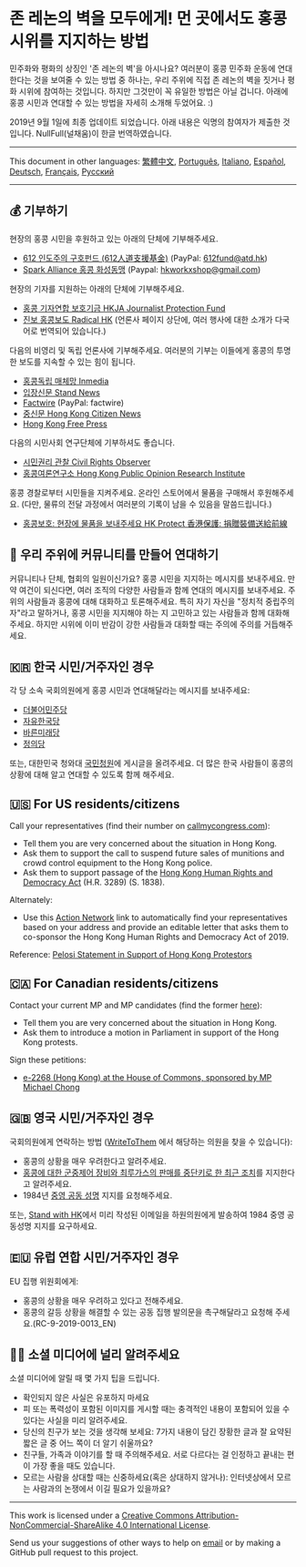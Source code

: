 # 존 레논의 벽을 모두에게! 먼 곳에서도 홍콩 시위를 지지하는 방법

민주화와 평화의 상징인 '존 레논의 벽'을 아시나요?
여러분이 홍콩 민주화 운동에 연대한다는 것을 보여줄 수 있는 방법 중 하나는, 우리 주위에 직접 존 레논의 벽을 짓거나 평화 시위에 참여하는 것입니다.
하지만 그것만이 꼭 유일한 방법은 아닐 겁니다. 아래에 홍콩 시민과 연대할 수 있는 방법을 자세히 소개해 두었어요. :)

2019년 9월 1일에 최종 업데이트 되었습니다. 아래 내용은 익명의 참여자가 제출한 것입니다. NullFull(널채움)이 한글 번역하였습니다.

---

This document in other languages: [繁體中文](README-繁體中文.md), [Português](README-Portugues.md), [Italiano](README-Italiano.md), [Español](README-Español.md), [Deutsch](README-Deutsch.md), [Français](README-Francais.md), [Русский](README-Russian.md)

---

## 💰 기부하기

현장의 홍콩 시민을 후원하고 있는 아래의 단체에 기부해주세요.

- [612 인도주의 구호펀드 (612人道支援基金)](https://www.facebook.com/612Fund/) (PayPal: 612fund@atd.hk)
- [Spark Alliance 홍콩 화성동맹](https://www.facebook.com/sparkalliancehk/posts/2042900022663786) (Paypal: hkworkxshop@gmail.com)

현장의 기자를 지원하는 아래의 단체에 기부해주세요.

- [홍콩 기자연합 보호기금 HKJA Journalist Protection Fund](https://gogetfunding.com/hkjaraisefund/)
- [진보 홍콩보도 Radical HK](https://radicalhk.com/about/donation/)  (언론사 페이지 상단에, 여러 행사에 대한 소개가 다국어로 번역되어 있습니다.)

다음의 비영리 및 독립 언론사에 기부해주세요. 여러분의 기부는 이들에게 홍콩의 투명한 보도를 지속할 수 있는 힘이 됩니다.

- [홍콩독립 매체망 Inmedia](http://www.inmediahk.net/donate)
- [입장신문 Stand News](https://mystand.thestandnews.com/)
- [Factwire](https://www.factwire.org/backus/) (PayPal: factwire)
- [중신문 Hong Kong Citizen News](https://www.hkcnews.com/aboutus/)
- [Hong Kong Free Press](https://www.hongkongfp.com/support-hkfp/)

다음의 시민사회 연구단체에 기부하셔도 좋습니다.

- [시민권리 관찰 Civil Rights Observer](https://www.hkcro.org/fundraising/)
- [홍콩여론연구소 Hong Kong Public Opinion Research Institute](https://www.pori.hk/donation)

홍콩 경찰로부터 시민들을 지켜주세요. 온라인 스토어에서 물품을 구매해서 후원해주세요. (다만, 물류의 전달 과정에서 여러분의 기록이 남을 수 있음을 말씀드립니다.)

- [홍콩보호: 현장에 물품을 보내주세요 HK Protect 香港保護: 捐贈裝備送給前線](https://hkprotect.org/shop/%e4%bf%9d%e8%ad%b7%e8%a3%9d%e5%82%99/%e6%8d%90%e8%b4%88%e8%a3%9d%e5%82%99%e9%80%81%e7%b5%a6%e5%89%8d%e7%b7%9a/)

## 🧓 우리 주위에 커뮤니티를 만들어 연대하기

커뮤니티나 단체, 협회의 일원이신가요? 홍콩 시민을 지지하는 메시지를 보내주세요. 만약 여건이 되신다면, 여러 조직의 다양한 사람들과 함께 연대의 메시지를 보내주세요.
주위의 사람들과 홍콩에 대해 대화하고 토론해주세요. 특히 자기 자신을 "정치적 중립주의자"라고 말하거나, 홍콩 시민을 지지해야 하는 지 고민하고 있는 사람들과 함께 대화해주세요. 하지만 시위에 이미 반감이 강한 사람들과 대화할 때는 주의에 주의를 거듭해주세요.

## 🇰🇷 한국 시민/거주자인 경우

각 당 소속 국회의원에게 홍콩 시민과 연대해달라는 메시지를 보내주세요:

- [더불어민주당](http://theminjoo.kr/peopleTypeC.do?subId=20)
- [자유한국당](http://www.libertykoreaparty.kr/web/intro/people/listPartisanView.do)
- [바른미래당](http://bareunmirae.kr/kr/company/people.php)
- [정의당](https://www.justice21.org/newhome/about/info04.html?p_kind=2)

또는, 대한민국 청와대 [국민청원](https://www1.president.go.kr/petitions)에 게시글을 올려주세요. 더 많은 한국 사람들이 홍콩의 상황에 대해 알고 연대할 수 있도록 함께 해주세요.

## 🇺🇸 For US residents/citizens

Call your representatives (find their number on [callmycongress.com](https://www.callmycongress.com/)):

- Tell them you are very concerned about the situation in Hong Kong.
- Ask them to support the call to suspend future sales of munitions and crowd control equipment to the Hong Kong police.
- Ask them to support passage of the [Hong Kong Human Rights and Democracy Act](https://www.rubio.senate.gov/public/_cache/files/7030f464-ac78-4af9-a5d1-55151ca3b6f8/C89816EECDFDE0D75FB8EC98DDEC4803.mdm19812.pdf) (H.R. 3289) (S. 1838).

Alternately:

- Use this [Action Network](https://actionnetwork.org/letters/co-sponsor-hong-kong-human-rights-and-democracy-act-of-2019) link to automatically find your representatives based on your address and provide an editable letter that asks them to co-sponsor the Hong Kong Human Rights and Democracy Act of 2019.

Reference: [Pelosi Statement in Support of Hong Kong Protestors](https://www.speaker.gov/newsroom/8519-3/)

## 🇨🇦 For Canadian residents/citizens

Contact your current MP and MP candidates (find the former [here](https://www.ourcommons.ca/Parliamentarians/en/constituencies/FindMP)):

- Tell them you are very concerned about the situation in Hong Kong.
- Ask them to introduce a motion in Parliament in support of the Hong Kong protests.

Sign these petitions:

- [e-2268 (Hong Kong) at the House of Commons, sponsored by MP Michael Chong](https://petitions.ourcommons.ca/en/Petition/Details?Petition=e-2268)

## 🇬🇧 영국 시민/거주자인 경우

국회의원에게 연락하는 방법 ([WriteToThem](https://www.writetothem.com/) 에서 해당하는 의원을 찾을 수 있습니다):

- 홍콩의 상황을 매우 우려한다고 알려주세요.
- [홍콩에 대한 군중제어 장비와 최루가스의 판매를 중단키로 한 최근 조치](https://www.theguardian.com/world/2019/jun/25/uk-halts-sales-of-teargas-to-hong-kong-amid-police-brutality-claims)를 지지한다고 알려주세요.
- 1984년 [중영 공동 성명](https://en.wikipedia.org/wiki/Sino-British_Joint_Declaration) 지지를 요청해주세요.

또는, [Stand with HK](https://petition.standwithhk.org/)에서 미리 작성된 이메일을 하원의원에게 발송하여 1984 중영 공동성명 지지를 요구하세요.

## 🇪🇺 유럽 연합 시민/거주자인 경우

EU 집행 위원회에게:

- 홍콩의 상황을 매우 우려하고 있다고 전해주세요.
- 홍콩의 갈등 상황을 해결할 수 있는 공동 집행 발의문을 촉구해달라고 요청해 주세요.(RC-9-2019-0013_EN)

## 🤳🏼 소셜 미디어에 널리 알려주세요

소셜 미디어에 알릴 때 몇 가지 팁을 드립니다.

- 확인되지 않은 사실은 유포하지 마세요
- 피 또는 폭력성이 포함된 이미지를 게시할 때는 충격적인 내용이 포함되어 있을 수 있다는 사실을 미리 알려주세요.
- 당신의 친구가 보는 것을 생각해 보세요: 7가지 내용이 담긴 장황한 글과 잘 요약된 짧은 글 중 어느 쪽이 더 알기 쉬울까요?
- 친구들, 가족과 이야기를 할 때 주의해주세요. 서로 다르다는 걸 인정하고 끝내는 편이 가장 좋을 때도 있습니다.
- 모르는 사람을 상대할 때는 신중하세요(혹은 상대하지 않거나): 인터넷상에서 모르는 사람과의 논쟁에서 이길 필요가 있을까요?

---

This work is licensed under a [Creative Commons Attribution-NonCommercial-ShareAlike 4.0 International License](http://creativecommons.org/licenses/by-nc-sa/4.0/).

Send us your suggestions of other ways to help on [email](mailto:hi@hongkonggong.com) or by making a GitHub pull request to this project.
